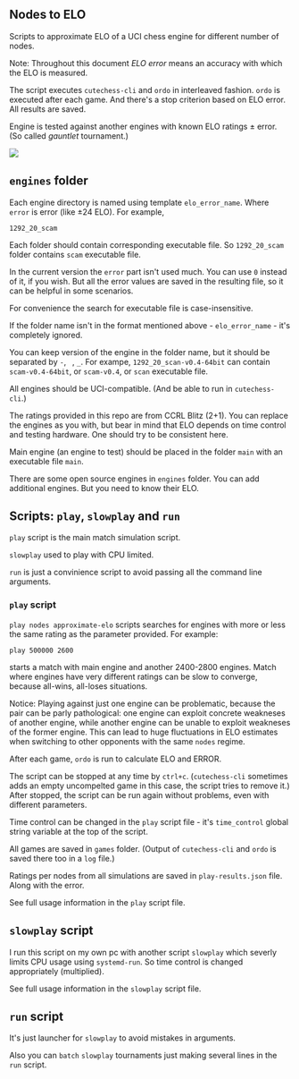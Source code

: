 ## Nodes to ELO

Scripts to approximate ELO of a UCI chess engine for different number of nodes.

Note: Throughout this document *ELO error* means an accuracy with which the ELO is measured.

The script executes `cutechess-cli` and `ordo` in interleaved fashion. `ordo` is executed after each game. And there's a stop criterion based on ELO error. All results are saved.

Engine is tested against another engines with known ELO ratings ± error. (So called *gauntlet* tournament.)

<img src='https://sshots.shitpoet.cc/2023-09-25--000913--660920311.png'>


## `engines` folder

Each engine directory is named using template `elo_error_name`. Where `error` is error (like ±24 ELO). For example,

    1292_20_scam

Each folder should contain corresponding executable file. So `1292_20_scam` folder contains `scam` executable file.

In the current version the `error` part isn't used much. You can use `0` instead of it, if you wish. But all the error values are saved in the resulting file, so it can be helpful in some scenarios.

For convenience the search for executable file is case-insensitive.

If the folder name isn't in the format mentioned above - `elo_error_name` - it's completely ignored.

You can keep version of the engine in the folder name, but it should be separated by `-`, ` `, `_`. For exampe, `1292_20_scan-v0.4-64bit` can contain `scam-v0.4-64bit`, or `scam-v0.4`, or `scan` executable file.

All engines should be UCI-compatible. (And be able to run in `cutechess-cli`.)

The ratings provided in this repo are from CCRL Blitz (2+1). You can replace the engines as you with, but bear in mind that ELO depends on time control and testing hardware. One should try to be consistent here.

Main engine (an engine to test) should be placed in the folder `main` with an executable file `main`.

There are some open source engines in `engines` folder. You can add additional engines. But you need to know their ELO.


## Scripts: `play`, `slowplay` and `run`

`play` script is the main match simulation script.

`slowplay` used to play with CPU limited.

`run` is just a convinience script to avoid passing all the command line arguments.

### `play` script

`play nodes approximate-elo` scripts searches for engines with more or less the same rating as the parameter provided. For example:

    play 500000 2600

starts a match with main engine and another 2400-2800 engines. Match where engines have very different ratings can be slow to converge, because all-wins, all-loses situations.

Notice: Playing against just one engine can be problematic, because the pair can be parly pathological: one engine can exploit concrete weakneses of another engine, while another engine can be unable to exploit weakneses of the former engine. This can lead to huge fluctuations in ELO estimates when switching to other opponents with the same `nodes` regime.

After each game, `ordo` is run to calculate ELO and ERROR.

The script can be stopped at any time by `ctrl+c`. (`cutechess-cli` sometimes adds an empty uncompelted game in this case, the script tries to remove it.) After stopped, the script can be run again without problems, even with different parameters.

Time control can be changed in the `play` script file - it's `time_control` global string variable at the top of the script.

All games are saved in `games` folder. (Output of `cutechess-cli` and `ordo` is saved there too in a `log` file.)

Ratings per nodes from all simulations are saved in `play-results.json` file. Along with the error.

See full usage information in the `play` script file.


## `slowplay` script

I run this script on my own pc with another script `slowplay` which severly limits CPU usage using `systemd-run`. So time control is changed appropriately (multiplied).

See full usage information in the `slowplay` script file.

## `run` script

It's just launcher for `slowplay` to avoid mistakes in arguments.

Also you can `batch` `slowplay` tournaments just making several lines in the `run` script.

